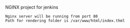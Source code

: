 NGINX project for jenkins

```
Nginx server will be running from port 80
Path for rendering folder is /var/www/html/index.thml

```